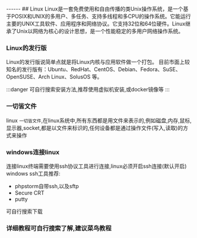 <head>
     <title>EasySwoole 入门教程|swoole 入门教程|Linux基础</title>
     <meta name="keywords" content="EasySwoole 入门教程|swoole 入门教程|Linux基础"/>
     <meta name="description" content="EasySwoole 入门教程|swoole 入门教程|Linux基础"/>
</head>
---<head>---
## Linux
Linux是一套免费使用和自由传播的类Unix操作系统，是一个基于POSIX和UNIX的多用户、多任务、支持多线程和多CPU的操作系统。它能运行主要的UNIX工具软件、应用程序和网络协议。它支持32位和64位硬件。Linux继承了Unix以网络为核心的设计思想，是一个性能稳定的多用户网络操作系统。

### Linux的发行版
Linux的发行版说简单点就是将Linux内核与应用软件做一个打包。
目前市面上较知名的发行版有：Ubuntu、RedHat、CentOS、Debian、Fedora、SuSE、OpenSUSE、Arch Linux、SolusOS 等。


:::danger 
可自行搜索安装方法,推荐使用虚拟机安装,或docker镜像等
:::


### 一切皆文件
linux `一切皆文件`,在linux系统中,所有东西都是用文件来表示的,例如磁盘,内存,鼠标,显示器,socket,都是以文件来标识的,任何设备都是通过操作文件(写入,读取)的方式来操作  
### windows连接linux
连接linux终端需要使用ssh协议工具进行连接,linux必须开启ssh连接(默认开启)
windows ssh工具推荐:
* phpstorm自带ssh,以及sftp
* Secure CRT
* putty

可自行搜索下载

### 详细教程可自行搜索了解,建议菜鸟教程